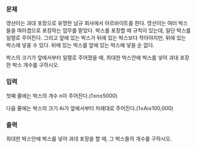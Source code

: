 ### 문제
영선이는 과대 포장으로 유명한 남규 회사에서 아르바이트를 한다. 영선이는 여러 박스들을 여러겹으로 포장하는 업무를 맡았다. 박스를 포장할 때 규칙이 있는데, 일단 박스를 일렬로 주어진다. 그리고 앞에 있는 박스가 뒤에 있는 박스보다 작아야지만, 뒤에 있는 박스에 넣을 수 있다. 뒤에 있는 박스를 앞에 있는 박스에 넣을 순 없다.

박스의 크기가 앞에서부터 일렬로 주어졌을 때, 최대한 박스안에 박스를 넣어 과대 포장한 박스 개수를 구하시오.

### 입력
첫째 줄에는 박스의 개수 n이 주어진다.(1≤n≤5000)

다음 줄에는 박스의 크기 Ai가 앞에서부터 차례대로 주어진다.(1≤Ai≤100,000)

### 출력
최대한 박스안에 박스를 넣어 과대 포장을 할 때, 그 박스들의 개수를 구하시오.